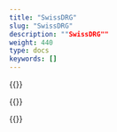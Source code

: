 ```yaml
---
title: "SwissDRG"
slug: "SwissDRG"
description: ""SwissDRG""
weight: 440
type: docs
keywords: []
---
```



{{<markdown>}}
  
{{<printButton>}}

{{</markdown>}}


